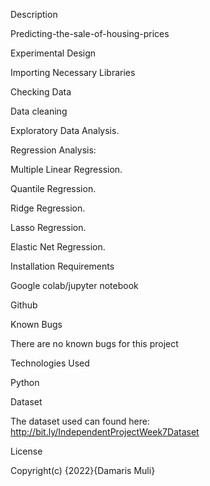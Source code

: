 Description

Predicting-the-sale-of-housing-prices


Experimental Design

Importing Necessary Libraries

Checking Data

Data cleaning

Exploratory Data Analysis.

Regression Analysis:

Multiple Linear Regression.

Quantile Regression.

Ridge Regression.

Lasso Regression.

Elastic Net Regression.




Installation Requirements

Google colab/jupyter notebook

Github



Known Bugs

There are no known bugs for this project


Technologies Used

Python


Dataset

The dataset used can found here: http://bit.ly/IndependentProjectWeek7Dataset


License

Copyright(c) {2022}{Damaris Muli}
